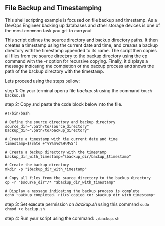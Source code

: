 ## File Backup and Timestamping

This shell scripting example is focused on file backup and timestamp. As a DevOps Engineer backing up databases and other storage devices is one of the most common task you get to carryout.

This script defines the source directory and backup directory paths. It then creates a timestamp using the current date and time, and creates a backup directory with the timestamp appended to its name. The script then copies all files from the source directory to the backup directory using the cp command with the -r option for recursive copying. Finally, it displays a message indicating the completion of the backup process and shows the path of the backup directory with the timestamp.

Lets proceed using the steps bellow:

step 1: On your terminal open a file *backup.sh* using the command `touch backup.sh`

step 2: Copy and paste the code block below into the file.

```
#!/bin/bash

# Define the source directory and backup directory
source_dir="/path/to/source_directory"
backup_dir="/path/to/backup_directory"

# Create a timestamp with the current date and time
timestamp=$(date +"%Y%m%d%H%M%S")

# Create a backup directory with the timestamp
backup_dir_with_timestamp="$backup_dir/backup_$timestamp"

# Create the backup directory
mkdir -p "$backup_dir_with_timestamp"

# Copy all files from the source directory to the backup directory
cp -r "$source_dir"/* "$backup_dir_with_timestamp"

# Display a message indicating the backup process is complete
echo "Backup completed. Files copied to: $backup_dir_with_timestamp"

```

step 3: Set execute permission on *backup.sh* using this command `sudo chmod +x backup.sh`

step 4: Run your script using the command: `./backup.sh`